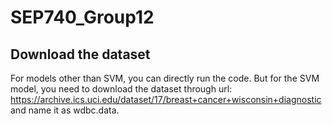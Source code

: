 # SEP740_Group12

## Download the dataset

For models other than SVM, you can directly run the code. But for the SVM model, you need to download the dataset through url: https://archive.ics.uci.edu/dataset/17/breast+cancer+wisconsin+diagnostic and name it as wdbc.data.
